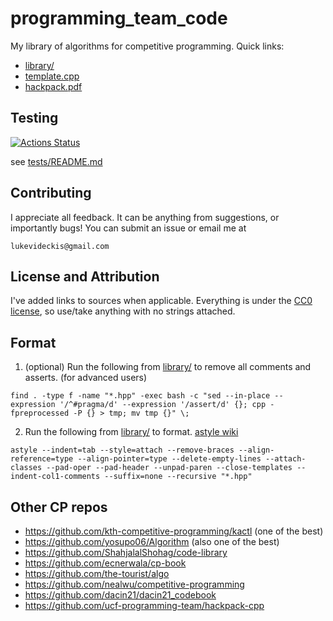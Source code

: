 # programming_team_code

My library of algorithms for competitive programming. Quick links:

- [library/](https://github.com/lrvideckis/programming_team_code/tree/master/library)
- [template.cpp](https://github.com/lrvideckis/programming_team_code/blob/master/library/contest/template.cpp)
- [hackpack.pdf](https://github.com/lrvideckis/programming_team_code/blob/master/hackpack.pdf)

## Testing
[![Actions Status](https://github.com/lrvideckis/programming_team_code/workflows/verify/badge.svg)](https://github.com/lrvideckis/programming_team_code/actions)

see [tests/README.md](https://github.com/lrvideckis/programming_team_code/blob/master/tests/README.md)

## Contributing
I appreciate all feedback. It can be anything from suggestions, or importantly bugs! You can submit an issue or email me at
```
lukevideckis@gmail.com
```

## License and Attribution

I've added links to sources when applicable. Everything is under the [CC0 license](https://creativecommons.org/publicdomain/zero/1.0/), so use/take anything with no strings attached.

## Format

1. (optional) Run the following from [library/](https://github.com/lrvideckis/programming_team_code/tree/master/library) to remove all comments and asserts. (for advanced users)
```
find . -type f -name "*.hpp" -exec bash -c "sed --in-place --expression '/^#pragma/d' --expression '/assert/d' {}; cpp -fpreprocessed -P {} > tmp; mv tmp {}" \;
```

2. Run the following from [library/](https://github.com/lrvideckis/programming_team_code/tree/master/library) to format. [astyle wiki](http://astyle.sourceforge.net/astyle.html)
```
astyle --indent=tab --style=attach --remove-braces --align-reference=type --align-pointer=type --delete-empty-lines --attach-classes --pad-oper --pad-header --unpad-paren --close-templates --indent-col1-comments --suffix=none --recursive "*.hpp"
```

## Other CP repos

- https://github.com/kth-competitive-programming/kactl (one of the best)
- https://github.com/yosupo06/Algorithm (also one of the best)
- https://github.com/ShahjalalShohag/code-library
- https://github.com/ecnerwala/cp-book
- https://github.com/the-tourist/algo
- https://github.com/nealwu/competitive-programming
- https://github.com/dacin21/dacin21_codebook
- https://github.com/ucf-programming-team/hackpack-cpp
